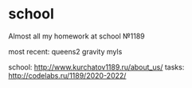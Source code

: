 # school

Almost all my homework at school №1189

most reсent: queens2 gravity myls


school: http://www.kurchatov1189.ru/about_us/
tasks:	http://codelabs.ru/1189/2020-2022/
